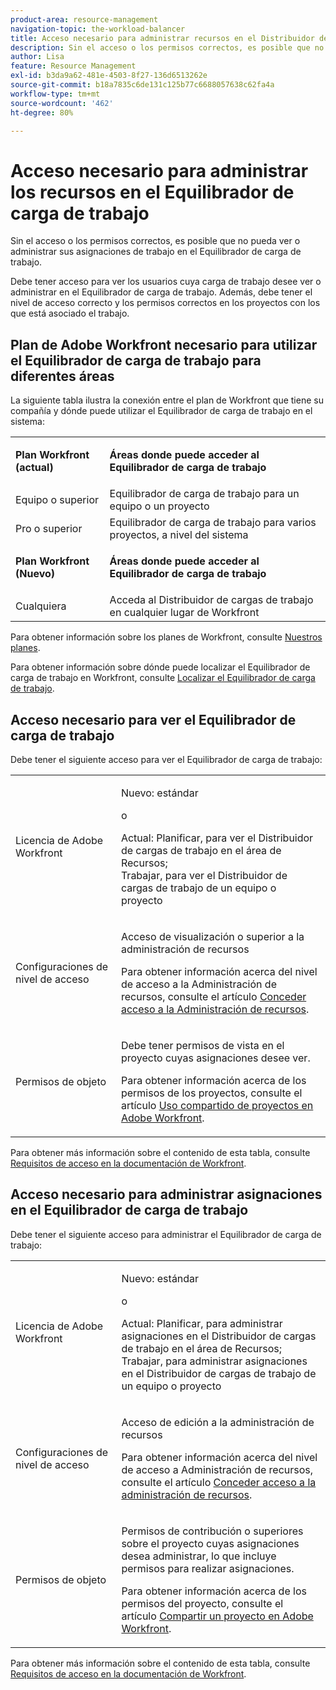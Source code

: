 ```yaml
---
product-area: resource-management
navigation-topic: the-workload-balancer
title: Acceso necesario para administrar recursos en el Distribuidor de cargas de trabajo
description: Sin el acceso o los permisos correctos, es posible que no pueda ver o administrar sus asignaciones de trabajo en el Equilibrador de carga de trabajo.
author: Lisa
feature: Resource Management
exl-id: b3da9a62-481e-4503-8f27-136d6513262e
source-git-commit: b18a7835c6de131c125b77c6688057638c62fa4a
workflow-type: tm+mt
source-wordcount: '462'
ht-degree: 80%

---
```


# Acceso necesario para administrar los recursos en el Equilibrador de carga de trabajo

Sin el acceso o los permisos correctos, es posible que no pueda ver o administrar sus asignaciones de trabajo en el Equilibrador de carga de trabajo.

Debe tener acceso para ver los usuarios cuya carga de trabajo desee ver o administrar en el Equilibrador de carga de trabajo. Además, debe tener el nivel de acceso correcto y los permisos correctos en los proyectos con los que está asociado el trabajo.

## Plan de Adobe Workfront necesario para utilizar el Equilibrador de carga de trabajo para diferentes áreas

La siguiente tabla ilustra la conexión entre el plan de Workfront que tiene su compañía y dónde puede utilizar el Equilibrador de carga de trabajo en el sistema:

<table style="table-layout:auto"> 
 <col> 
 <col> 
 <tbody> 
  <tr> 
   <td role="rowheader"><p><b>Plan Workfront (actual)</b></p></td> 
   <td> <p><b>Áreas donde puede acceder al Equilibrador de carga de trabajo</b></p> </td> 
  </tr> 
  <tr> 
   <td role="rowheader">Equipo o superior </td> 
   <td>Equilibrador de carga de trabajo para un equipo o un proyecto</td> 
  </tr> 
  <tr> 
   <td role="rowheader">Pro o superior</td> 
   <td>Equilibrador de carga de trabajo para varios proyectos, a nivel del sistema</td> 
  </tr> 
  <tr> 
   <td role="rowheader"><p><b>Plan Workfront (Nuevo)</b></p></td> 
   <td> <p><b>Áreas donde puede acceder al Equilibrador de carga de trabajo</b></p> </td> 
  </tr>
  <tr> 
   <td role="rowheader">Cualquiera </td> 
   <td>Acceda al Distribuidor de cargas de trabajo en cualquier lugar de Workfront</td> 
  </tr> 
 </tbody> 
</table>

Para obtener información sobre los planes de Workfront, consulte [Nuestros planes](https://business.adobe.com/products/workfront/pricing.html).

Para obtener información sobre dónde puede localizar el Equilibrador de carga de trabajo en Workfront, consulte [Localizar el Equilibrador de carga de trabajo](../../resource-mgmt/workload-balancer/locate-workload-balancer.md).

## Acceso necesario para ver el Equilibrador de carga de trabajo

Debe tener el siguiente acceso para ver el Equilibrador de carga de trabajo:

<table style="table-layout:auto"> 
 <col> 
 <col> 
 <tbody>
  <tr> 
   <td role="rowheader">Licencia de Adobe Workfront</td> 
   <td><p>Nuevo: estándar</p>
       <p>o</p>
       <p>Actual: Planificar, para ver el Distribuidor de cargas de trabajo en el área de Recursos;</br>
       Trabajar, para ver el Distribuidor de cargas de trabajo de un equipo o proyecto</p></td>
  </tr>  
  <tr> 
   <td role="rowheader">Configuraciones de nivel de acceso</td> 
   <td> <p>Acceso de visualización o superior a la administración de recursos</p> <p>Para obtener información acerca del nivel de acceso a la Administración de recursos, consulte el artículo <a href="../../administration-and-setup/add-users/configure-and-grant-access/grant-access-resource-management.md" class="MCXref xref">Conceder acceso a la Administración de recursos</a>.</p></td> 
  </tr> 
  <tr> 
   <td role="rowheader">Permisos de objeto</td> 
   <td> <p>Debe tener permisos de vista en el proyecto cuyas asignaciones desee ver. </p> <p>Para obtener información acerca de los permisos de los proyectos, consulte el artículo <a href="../../workfront-basics/grant-and-request-access-to-objects/share-a-project.md" class="MCXref xref">Uso compartido de proyectos en Adobe Workfront</a>.</p></td> 
  </tr> 
 </tbody> 
</table>

Para obtener más información sobre el contenido de esta tabla, consulte [Requisitos de acceso en la documentación de Workfront](/help/quicksilver/administration-and-setup/add-users/access-levels-and-object-permissions/access-level-requirements-in-documentation.md).

## Acceso necesario para administrar asignaciones en el Equilibrador de carga de trabajo

Debe tener el siguiente acceso para administrar el Equilibrador de carga de trabajo:

<table style="table-layout:auto"> 
 <col> 
 <col> 
 <tbody>
  <tr> 
   <td role="rowheader">Licencia de Adobe Workfront</td> 
   <td><p>Nuevo: estándar</p>
       <p>o</p>
       <p>Actual: Planificar, para administrar asignaciones en el Distribuidor de cargas de trabajo en el área de Recursos;</br>
       Trabajar, para administrar asignaciones en el Distribuidor de cargas de trabajo de un equipo o proyecto</p></td>
  </tr> 
  <tr> 
   <td role="rowheader">Configuraciones de nivel de acceso</td> 
   <td> <p>Acceso de edición a la administración de recursos</p> 
     <p>Para obtener información acerca del nivel de acceso a Administración de recursos, consulte el artículo <a href="../../administration-and-setup/add-users/configure-and-grant-access/grant-access-resource-management.md" class="MCXref xref">Conceder acceso a la administración de recursos</a>.</p> </td> 
  </tr> 
  <tr> 
   <td role="rowheader">Permisos de objeto</td> 
   <td> <p> Permisos de contribución o superiores sobre el proyecto cuyas asignaciones desea administrar, lo que incluye permisos para realizar asignaciones. </p> <p>Para obtener información acerca de los permisos del proyecto, consulte el artículo <a href="../../workfront-basics/grant-and-request-access-to-objects/share-a-project.md" class="MCXref xref">Compartir un proyecto en Adobe Workfront</a>.</p></td>
  </tr> 
 </tbody> 
</table>

Para obtener más información sobre el contenido de esta tabla, consulte [Requisitos de acceso en la documentación de Workfront](/help/quicksilver/administration-and-setup/add-users/access-levels-and-object-permissions/access-level-requirements-in-documentation.md).

<!--these notes were inside the table: for the Edit access to Res Management
<p data-mc-conditions="QuicksilverOrClassic.Draft mode">View or higher access to Financial Data, if you want to view information by cost (NOTE: this is not possible yet!)</p>    
     <p data-mc-conditions="QuicksilverOrClassic.Draft mode">For information about the Financial Data access level, see the article<a href="../../administration-and-setup/add-users/configure-and-grant-access/grant-access-financial.md" class="MCXref xref">Grant access to financial data</a>. (NOTE: this is not possible yet!)</p>
    -->

